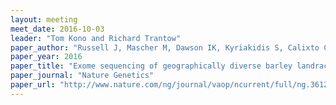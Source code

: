 ```yaml
---
layout: meeting
meet_date: 2016-10-03
leader: "Tom Kono and Richard Trantow"
paper_author: "Russell J, Mascher M, Dawson IK, Kyriakidis S, Calixto C et al."
paper_year: 2016
paper_title: "Exome sequencing of geographically diverse barley landraces and wild relatives gives insights into environmental adaptation"
paper_journal: "Nature Genetics"
paper_url: "http://www.nature.com/ng/journal/vaop/ncurrent/full/ng.3612.html?WT.feed_name=subjects_genetics"
---
```

